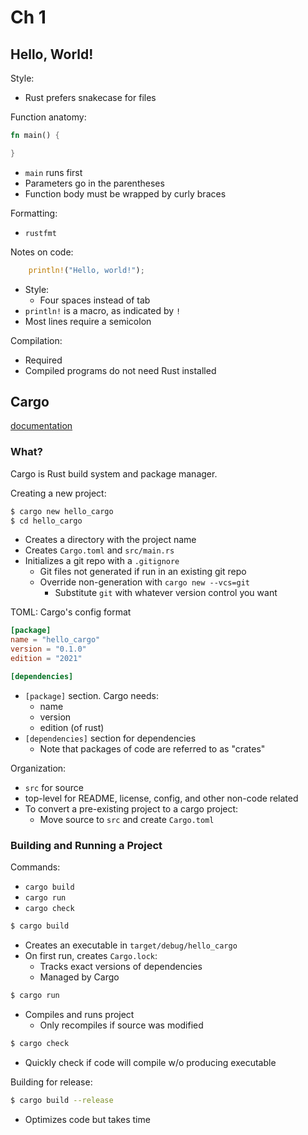 # Ch 1

## Hello, World!
Style:
- Rust prefers snakecase for files

Function anatomy:
```rust
fn main() {

}
```
- `main` runs first
- Parameters go in the parentheses
- Function body must be wrapped by curly braces

Formatting:
- `rustfmt`

Notes on code:
```rust
    println!("Hello, world!");
```
- Style:
  - Four spaces instead of tab
- `println!` is a macro, as indicated by `!`
- Most lines require a semicolon

Compilation:
- Required
- Compiled programs do not need Rust installed

## Cargo

[documentation](https://doc.rust-lang.org/cargo/)

### What?

Cargo is Rust build system and package manager.

Creating a new project:
```bash
$ cargo new hello_cargo
$ cd hello_cargo
```
- Creates a directory with the project name
- Creates `Cargo.toml` and `src/main.rs`
- Initializes a git repo with a `.gitignore`
  - Git files not generated if run in an existing git repo
  - Override non-generation with `cargo new --vcs=git`
    - Substitute `git` with whatever version control you want

TOML: Cargo's config format
```toml
[package]
name = "hello_cargo"
version = "0.1.0"
edition = "2021"

[dependencies]
```
- `[package]` section. Cargo needs:
  - name
  - version
  - edition (of rust)
- `[dependencies]` section for dependencies
  - Note that packages of code are referred to as "crates"

Organization:
- `src` for source
- top-level for README, license, config, and other non-code related
- To convert a pre-existing project to a cargo project:
  - Move source to `src` and create `Cargo.toml`

### Building and Running a Project

Commands:
- `cargo build`
- `cargo run`
- `cargo check`

```bash
$ cargo build
```
- Creates an executable in `target/debug/hello_cargo`
- On first run, creates `Cargo.lock`:
  - Tracks exact versions of dependencies
  - Managed by Cargo

```bash
$ cargo run
```
- Compiles and runs project
  - Only recompiles if source was modified

```bash
$ cargo check
```
- Quickly check if code will compile w/o producing executable

Building for release:
```bash
$ cargo build --release
```
- Optimizes code but takes time

